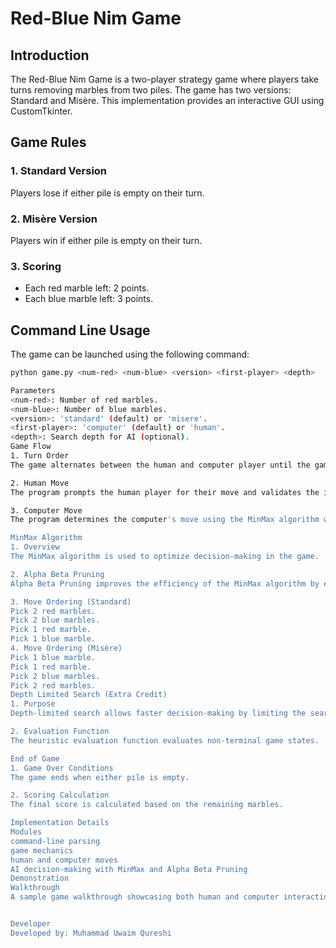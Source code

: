 # Red-Blue Nim Game

## Introduction

The Red-Blue Nim Game is a two-player strategy game where players take turns removing marbles from two piles. The game has two versions: Standard and Misère. This implementation provides an interactive GUI using CustomTkinter.

## Game Rules

### 1. Standard Version
Players lose if either pile is empty on their turn.

### 2. Misère Version
Players win if either pile is empty on their turn.

### 3. Scoring
- Each red marble left: 2 points.
- Each blue marble left: 3 points.

## Command Line Usage

The game can be launched using the following command:

```sh
python game.py <num-red> <num-blue> <version> <first-player> <depth>

Parameters
<num-red>: Number of red marbles.
<num-blue>: Number of blue marbles.
<version>: 'standard' (default) or 'misere'.
<first-player>: 'computer' (default) or 'human'.
<depth>: Search depth for AI (optional).
Game Flow
1. Turn Order
The game alternates between the human and computer player until the game ends.

2. Human Move
The program prompts the human player for their move and validates the input.

3. Computer Move
The program determines the computer's move using the MinMax algorithm with Alpha Beta Pruning.

MinMax Algorithm
1. Overview
The MinMax algorithm is used to optimize decision-making in the game.

2. Alpha Beta Pruning
Alpha Beta Pruning improves the efficiency of the MinMax algorithm by eliminating branches that do not need to be explored.

3. Move Ordering (Standard)
Pick 2 red marbles.
Pick 2 blue marbles.
Pick 1 red marble.
Pick 1 blue marble.
4. Move Ordering (Misère)
Pick 1 blue marble.
Pick 1 red marble.
Pick 2 blue marbles.
Pick 2 red marbles.
Depth Limited Search (Extra Credit)
1. Purpose
Depth-limited search allows faster decision-making by limiting the search depth.

2. Evaluation Function
The heuristic evaluation function evaluates non-terminal game states.

End of Game
1. Game Over Conditions
The game ends when either pile is empty.

2. Scoring Calculation
The final score is calculated based on the remaining marbles.

Implementation Details
Modules
command-line parsing
game mechanics
human and computer moves
AI decision-making with MinMax and Alpha Beta Pruning
Demonstration
Walkthrough
A sample game walkthrough showcasing both human and computer interactions


Developer
Developed by: Muhammad Uwaim Qureshi
